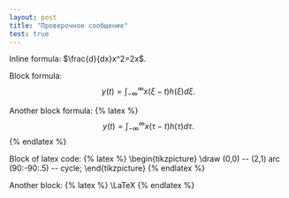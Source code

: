 ```yaml
---
layout: post
title: "Проверочное сообщение"
test: true
---
```


Inline formula: $\frac{d}{dx}x^2=2x$.

Block formula: $$y(t)=\int_{-\infty}^\infty x(\xi-t)h(\xi)d\xi.$$

Another block formula: {% latex %}$$y(t)=\int_{-\infty}^\infty x(\tau-t)h(\tau)d\tau.$${% endlatex %}

Block of latex code:
{% latex %}
\begin{tikzpicture}
    \draw (0,0) -- (2,1) arc (90:-90:.5) -- cycle;
\end{tikzpicture}
{% endlatex %}

Another block:
{% latex %}
\LaTeX
{% endlatex %}
